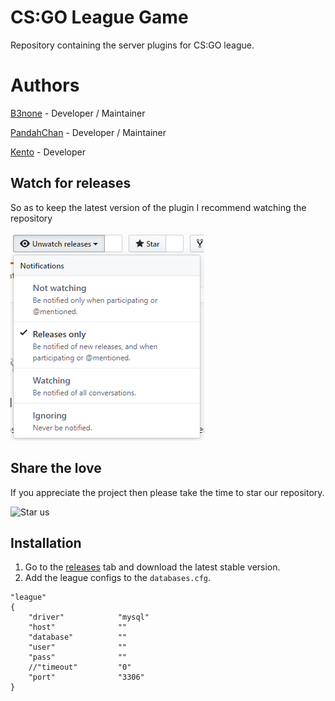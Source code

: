 # CS:GO League Game
Repository containing the server plugins for CS:GO league.

# Authors
[B3none](https://b3none.co.uk/) - Developer / Maintainer

[PandahChan](https://github.com/PandahChan) - Developer / Maintainer

[Kento](https://github.com/rogeraabbccdd) - Developer

## Watch for releases
So as to keep the latest version of the plugin I recommend watching the repository

![Watch releases](https://github.com/b3none/gdprconsent/raw/development/.github/README_ASSETS/watch_releases.png)

## Share the love
If you appreciate the project then please take the time to star our repository.

![Star us](https://i.imgur.com/HuQqnwD.png)

## Installation
1. Go to the [releases](https://github.com/thboss/csgo-league-game/releases/latest) tab and download the latest stable version.
2. Add the league configs to the `databases.cfg`.
```
"league"
{
    "driver"			"mysql"
    "host"				""
    "database"			""
    "user"				""
    "pass"				""
    //"timeout"			"0"
    "port"				"3306"
}
```
